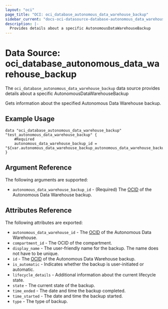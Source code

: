 ```yaml
---
layout: "oci"
page_title: "OCI: oci_database_autonomous_data_warehouse_backup"
sidebar_current: "docs-oci-datasource-database-autonomous_data_warehouse_backup"
description: |-
  Provides details about a specific AutonomousDataWarehouseBackup
---
```


# Data Source: oci_database_autonomous_data_warehouse_backup
The `oci_database_autonomous_data_warehouse_backup` data source provides details about a specific AutonomousDataWarehouseBackup

Gets information about the specified Autonomous Data Warehouse backup.

## Example Usage

```hcl
data "oci_database_autonomous_data_warehouse_backup" "test_autonomous_data_warehouse_backup" {
	#Required
	autonomous_data_warehouse_backup_id = "${var.autonomous_data_warehouse_backup_autonomous_data_warehouse_backup_id}"
}
```

## Argument Reference

The following arguments are supported:

* `autonomous_data_warehouse_backup_id` - (Required) The [OCID](https://docs.us-phoenix-1.oraclecloud.com/Content/General/Concepts/identifiers.htm) of the Autonomous Data Warehouse backup.


## Attributes Reference

The following attributes are exported:

* `autonomous_data_warehouse_id` - The [OCID](https://docs.us-phoenix-1.oraclecloud.com/Content/General/Concepts/identifiers.htm) of the Autonomous Data Warehouse.
* `compartment_id` - The OCID of the compartment.
* `display_name` - The user-friendly name for the backup. The name does not have to be unique.
* `id` - The [OCID](https://docs.us-phoenix-1.oraclecloud.com/Content/General/Concepts/identifiers.htm) of the Autonomous Data Warehouse backup.
* `is_automatic` - Indicates whether the backup is user-initiated or automatic.
* `lifecycle_details` - Additional information about the current lifecycle state.
* `state` - The current state of the backup.
* `time_ended` - The date and time the backup completed.
* `time_started` - The date and time the backup started.
* `type` - The type of backup.

